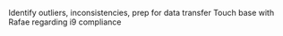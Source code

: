 Identify outliers, inconsistencies, prep for data transfer
Touch base with Rafae regarding i9 compliance
	